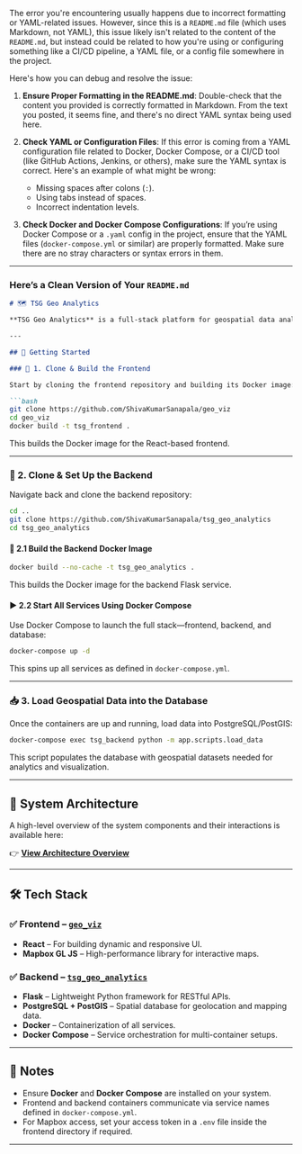 The error you're encountering usually happens due to incorrect formatting or YAML-related issues. However, since this is a `README.md` file (which uses Markdown, not YAML), this issue likely isn't related to the content of the `README.md`, but instead could be related to how you're using or configuring something like a CI/CD pipeline, a YAML file, or a config file somewhere in the project.

Here's how you can debug and resolve the issue:

1. **Ensure Proper Formatting in the README.md**: Double-check that the content you provided is correctly formatted in Markdown. From the text you posted, it seems fine, and there's no direct YAML syntax being used here.

2. **Check YAML or Configuration Files**: If this error is coming from a YAML configuration file related to Docker, Docker Compose, or a CI/CD tool (like GitHub Actions, Jenkins, or others), make sure the YAML syntax is correct. Here's an example of what might be wrong:
    - Missing spaces after colons (`:`).
    - Using tabs instead of spaces.
    - Incorrect indentation levels.

3. **Check Docker and Docker Compose Configurations**: 
    If you’re using Docker Compose or a `.yaml` config in the project, ensure that the YAML files (`docker-compose.yml` or similar) are properly formatted. Make sure there are no stray characters or syntax errors in them.

---

### Here’s a Clean Version of Your `README.md`

```markdown
# 🗺️ TSG Geo Analytics

**TSG Geo Analytics** is a full-stack platform for geospatial data analytics and visualization. It combines a modern React frontend, a Flask-based Python backend, and a PostgreSQL/PostGIS database—fully containerized using Docker and orchestrated via Docker Compose.

---

## 🚀 Getting Started

### 🔹 1. Clone & Build the Frontend

Start by cloning the frontend repository and building its Docker image:

```bash
git clone https://github.com/ShivaKumarSanapala/geo_viz
cd geo_viz
docker build -t tsg_frontend .
```

This builds the Docker image for the React-based frontend.

---

### 🔹 2. Clone & Set Up the Backend

Navigate back and clone the backend repository:

```bash
cd ..
git clone https://github.com/ShivaKumarSanapala/tsg_geo_analytics
cd tsg_geo_analytics
```

#### 🧱 2.1 Build the Backend Docker Image

```bash
docker build --no-cache -t tsg_geo_analytics .
```

This builds the Docker image for the backend Flask service.

#### ▶️ 2.2 Start All Services Using Docker Compose

Use Docker Compose to launch the full stack—frontend, backend, and database:

```bash
docker-compose up -d
```

This spins up all services as defined in `docker-compose.yml`.

---

### 📥 3. Load Geospatial Data into the Database

Once the containers are up and running, load data into PostgreSQL/PostGIS:

```bash
docker-compose exec tsg_backend python -m app.scripts.load_data
```

This script populates the database with geospatial datasets needed for analytics and visualization.

---

## 📐 System Architecture

A high-level overview of the system components and their interactions is available here:

👉 [**View Architecture Overview**](https://github.com/ShivaKumarSanapala/tsg_geo_analytics/blob/dev/architecture.md)

---

## 🛠 Tech Stack

### ✅ Frontend – [`geo_viz`](https://github.com/ShivaKumarSanapala/geo_viz)

- **React** – For building dynamic and responsive UI.
- **Mapbox GL JS** – High-performance library for interactive maps.

### ✅ Backend – [`tsg_geo_analytics`](https://github.com/ShivaKumarSanapala/tsg_geo_analytics)

- **Flask** – Lightweight Python framework for RESTful APIs.
- **PostgreSQL + PostGIS** – Spatial database for geolocation and mapping data.
- **Docker** – Containerization of all services.
- **Docker Compose** – Service orchestration for multi-container setups.

---

## 📌 Notes

- Ensure **Docker** and **Docker Compose** are installed on your system.
- Frontend and backend containers communicate via service names defined in `docker-compose.yml`.
- For Mapbox access, set your access token in a `.env` file inside the frontend directory if required.

---
